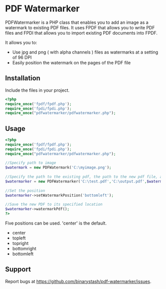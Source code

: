 # PDF Watermarker
PDFWatermarker is a PHP class that enables you to add an image as a watermark to existing PDF files. It uses FPDF that allows you to write PDF files and FPDI that allows you to import existing PDF documents into FPDF.

It allows you to:

* Use jpg and png ( with alpha channels ) files as watermarks at a setting of 96 DPI
* Easily position the watermark on the pages of the PDF file

## Installation

Include the files in your project. 

``` php
<?php
require_once('fpdf/fpdf.php');
require_once('fpdi/fpdi.php');
require_once("pdfwatermarker/pdfwatermarker.php");
```

## Usage

``` php
<?php
require_once('fpdf/fpdf.php');
require_once('fpdi/fpdi.php');
require_once("pdfwatermarker/pdfwatermarker.php");
 
//Specify path to image
$watermark = new PDFWatermark('C:\myimage.png'); 
 
//Specify the path to the existing pdf, the path to the new pdf file, and the watermark object
$watermarker = new PDFWatermarker('C:\test.pdf','C:\output.pdf',$watermark); 
 
//Set the position
$watermarker->setWatermarkPosition('bottomleft');
 
//Save the new PDF to its specified location
$watermarker->watermarkPdf(); 
?>
```

Five positions can be used. 'center' is the default.

* center
* topleft
* topright
* bottomright
* bottomleft

## Support

Report bugs at https://github.com/binarystash/pdf-watermarker/issues.

